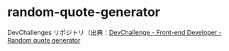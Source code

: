# random-quote-generator
DevChallenges リポジトリ（出典：[DevChallenge - Front-end Developer - Random quote generator](https://devchallenges.io/challenges/8Y3J4ucAMQpSnYTwwWW8)
